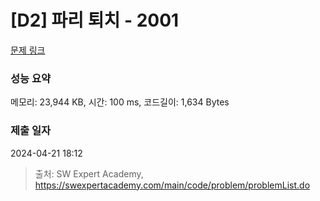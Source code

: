 # [D2] 파리 퇴치 - 2001 

[문제 링크](https://swexpertacademy.com/main/code/problem/problemDetail.do?contestProbId=AV5PzOCKAigDFAUq) 

### 성능 요약

메모리: 23,944 KB, 시간: 100 ms, 코드길이: 1,634 Bytes

### 제출 일자

2024-04-21 18:12



> 출처: SW Expert Academy, https://swexpertacademy.com/main/code/problem/problemList.do